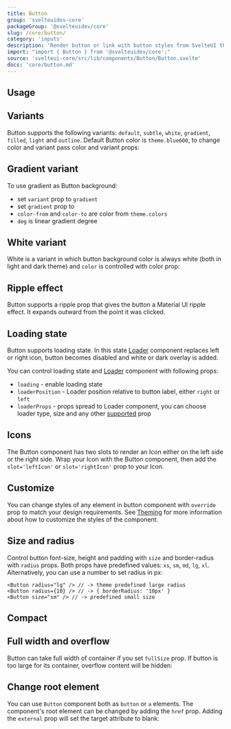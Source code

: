```yaml
---
title: Button
group: 'svelteuidev-core'
packageGroup: '@svelteuidev/core'
slug: /core/button/
category: 'inputs'
description: 'Render button or link with button styles from SvelteUI theme'
import: "import { Button } from '@svelteuidev/core';"
source: 'svelteui-core/src/lib/components/Button/Button.svelte'
docs: 'core/button.md'
---
```


<script lang="ts">
    import { Demo, ButtonDemos } from '@svelteuidev/demos'
    import { Heading } from 'components'
</script>

<Heading />

## Usage

<Demo demo={ButtonDemos.configurator} />

## Variants

Button supports the following variants: `default`, `subtle`, `white`, `gradient`, `filled`, `light` and `outline`. Default Button color is `theme.blue600`, to change color and variant pass color and variant props:

<Demo demo={ButtonDemos.variants} />

## Gradient variant

To use gradient as Button background:

- set `variant` prop to `gradient`
- set `gradient` prop to
- `color-from` and `color-to` are color from `theme.colors`
- `deg` is linear gradient degree

<Demo demo={ButtonDemos.gradient} />

## White variant

White is a variant in which button background color is always white (both in light and dark theme) and `color` is controlled with color prop:

<Demo demo={ButtonDemos.whiteConfigurator} />

## Ripple effect

Button supports a ripple prop that gives the button a Material UI ripple effect. It expands outward from the point it was clicked.

<Demo demo={ButtonDemos.ripple} />

## Loading state

Button supports loading state. In this state [Loader](core/loader) component replaces left or right icon, button becomes disabled and white or dark overlay is added.

You can control loading state and [Loader](core/loader) component with following props:

- `loading` - enable loading state
- `loaderPosition` - Loader position relative to button label, either `right` or `left`
- `loaderProps` - props spread to Loader component, you can choose loader type, size and any other [supported](core/loader) prop

<Demo demo={ButtonDemos.loadingConfigurator} />

## Icons

The Button component has two slots to render an Icon either on the left side or the right side. Wrap your Icon with the Button component, then add the `slot='leftIcon'` or `slot='rightIcon'` prop to your Icon.

<Demo demo={ButtonDemos.icons} />

## Customize

You can change styles of any element in button component with `override` prop to match your design requirements. See [Theming](theming/override) for more information about how to customize the styles of the component.

<Demo demo={ButtonDemos.customize} />

## Size and radius

Control button font-size, height and padding with `size` and border-radius with `radius` props. Both props have predefined values: `xs`, `sm`, `md`, `lg`, `xl`. Alternatively, you can use a number to set radius in px:

```tsx
<Button radius="lg" /> // -> theme predefined large radius
<Button radius={10} /> // -> { borderRadius: '10px' }
<Button size="sm" /> // -> predefined small size
```

## Compact

<Demo demo={ButtonDemos.compact} />

## Full width and overflow

Button can take full width of container if you set `fullSize` prop. If button is too large for its container, overflow content will be hidden:

<Demo demo={ButtonDemos.overflow} />

## Change root element

You can use `Button` component both as `button` or `a` elements. The component's root element can be changed by adding the `href` prop. Adding the `external` prop will set the target attribute to blank:

<Demo demo={ButtonDemos.root} />
